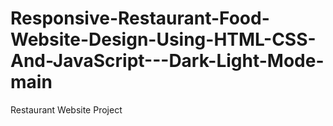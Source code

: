 # Responsive-Restaurant-Food-Website-Design-Using-HTML-CSS-And-JavaScript---Dark-Light-Mode-main
Restaurant Website Project
